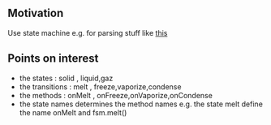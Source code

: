 <h2>Motivation</h2>
Use state machine e.g. for parsing stuff like <a href='https://github.com/Ebazhanov/linkedin-skill-assessments-quizzes/blob/main/reactjs/reactjs-quiz.md#q59-how-would-you-add-to-this-code-from-react-router-to-display-a-component-called-about'>this</a>

<h2>Points on interest</h2>
<ul>
<li>the states : solid , liquid,gaz</li>
<li>the transitions : melt , freeze,vaporize,condense</li>
<li>the methods : onMelt , onFreeze,onVaporize,onCondense</li>
<li>the state names determines the method names e.g. the state melt define the name onMelt and fsm.melt()</li>
</ul>